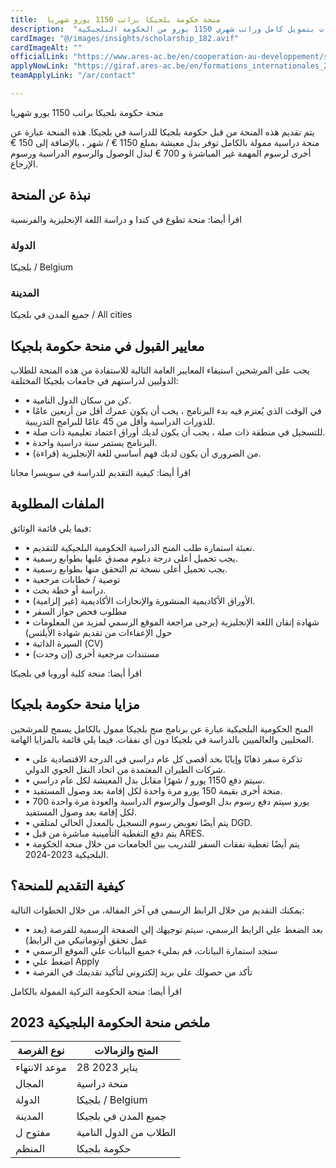 ```yaml
---
title:  منحة حكومة بلجيكا براتب 1150 يورو شهريا 
description:  "منحة ممولة بالكامل من حكومة بلجيكا للطلاب من جميع البلاد في جميع التخصصات بتمويل كامل وراتب شهري 1150 يورو من الحكومة البلجيكية." 
cardImage: "@/images/insights/scholarship_182.avif" 
cardImageAlt: "" 
officialLink: "https://www.ares-ac.be/en/cooperation-au-developpement/scholarships" 
applyNowLink: "https://giraf.ares-ac.be/en/formations_internationales_22_23" 
teamApplyLink: "/ar/contact"

---
```


منحة حكومة بلجيكا براتب 1150 يورو شهريا

يتم تقديم هذه المنحة من قبل حكومة بلجيكا للدراسة في بلجيكا. هذه المنحة عبارة عن منحة دراسية ممولة بالكامل توفر بدل معيشة بمبلغ 1150 € / شهر ، بالإضافة إلى 150 € أخرى لرسوم المهمة غير المباشرة و 700 € لبدل الوصول والرسوم الدراسية ورسوم الإرجاع.

## نبذة عن المنحة

اقرأ أيضا: منحة تطوع في كندا و دراسة اللغة الإنجليزية والفرنسية

### الدولة

بلجيكا / Belgium

### المدينة

جميع المدن في بلجيكا / All cities

## معايير القبول في منحة حكومة بلجيكا

يجب على المرشحين استيفاء المعايير العامة التالية للاستفادة من هذه المنحة للطلاب الدوليين لدراستهم في جامعات بلجيكا المختلفة:

- • كن من سكان الدول النامية.
- • في الوقت الذي يُعتزم فيه بدء البرنامج ، يجب أن يكون عمرك أقل من أربعين عامًا للدورات الدراسية وأقل من 45 عامًا للبرامج التدريبية.
- • للتسجيل في منطقة ذات صلة ، يجب أن يكون لديك أوراق اعتماد تعليمية ذات صلة.
- • البرنامج يستمر سنة دراسية واحدة.
- • من الضروري أن يكون لديك فهم أساسي للغة الإنجليزية (قراءة).

اقرأ أيضا: كيفية التقديم للدراسة في سويسرا مجانا

## الملفات المطلوبة

فيما يلي قائمة الوثائق:

- • تعبئة استمارة طلب المنح الدراسية الحكومية البلجيكية للتقديم.
- • يجب تحميل أعلى درجة دبلوم مصدق عليها بطوابع رسمية.
- • يجب تحميل أعلى نسخة تم التحقق منها بطوابع رسمية.
- • توصية / خطابات مرجعية
- • دراسة أو خطة بحث.
- • الأوراق الأكاديمية المنشورة والإنجازات الأكاديمية (غير إلزامية).
- • مطلوب فحص جواز السفر
- • شهادة إتقان اللغة الإنجليزية (يرجى مراجعة الموقع الرسمي لمزيد من المعلومات حول الإعفاءات من تقديم شهادة الأيلتس)
- • السيرة الذاتية (CV)
- • مستندات مرجعية أخرى (إن وجدت)

اقرأ أيضا: منحة كلية أوروبا في بلجيكا

## مزايا منحة حكومة بلجيكا

المنح الحكومية البلجيكية عبارة عن برنامج منح بلجيكا ممول بالكامل يسمح للمرشحين المحليين والعالميين بالدراسة في بلجيكا دون أي نفقات. فيما يلي قائمة بالمزايا الهامة.

- • تذكرة سفر ذهابًا وإيابًا بحد أقصى كل عام دراسي في الدرجة الاقتصادية على شركات الطيران المعتمدة من اتحاد النقل الجوي الدولي.
- • سيتم دفع 1150 يورو / شهرًا مقابل بدل المعيشة لكل عام دراسي.
- • منحة أخرى بقيمة 150 يورو مرة واحدة لكل إقامة بعد وصول المستفيد.
- • 700 يورو سيتم دفع رسوم بدل الوصول والرسوم الدراسية والعودة مرة واحدة لكل إقامة بعد وصول المستفيد.
- • يتم أيضًا تعويض رسوم التسجيل بالمعدل الحالي لمتلقي DGD.
- • يتم دفع التغطية التأمينية مباشرة من قبل ARES.
- • يتم أيضًا تغطية نفقات السفر للتدريب بين الجامعات من خلال منحة الحكومة البلجيكية 2023-2024.

## كيفية التقديم للمنحة؟

يمكنك التقديم من خلال الرابط الرسمي في آخر المقالة، من خلال الخطوات التالية:

- • بعد الضغط علي الرابط الرسمي، سيتم توجيهك إلي الصفحة الرسمية للفرصة (بعد عمل تحقق أوتوماتيكي من الرابط)
- • ستجد استمارة البيانات، قم بمليء جميع البيانات علي الموقع الرسمي
- • اضغط علي Apply
- • تأكد من حصولك علي بريد إلكتروني لتأكيد تقديمك في الفرصة

اقرأ أيضا: منحة الحكومة التركية الممولة بالكامل

## ملخص منحة الحكومة البلجيكية 2023

| نوع الفرصة | المنح والزمالات |
| --- | --- |
| موعد الانتهاء | 28 يناير 2023 |
| المجال | منحة دراسية |
| الدولة | بلجيكا / Belgium |
| المدينة | جميع المدن في بلجيكا |
| مفتوح ل | الطلاب من الدول النامية |
| المنظم | حكومة بلجيكا |


